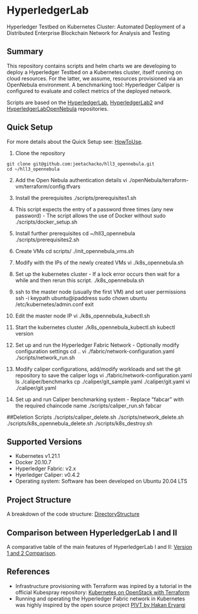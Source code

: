 # HyperledgerLab

Hyperledger Testbed on Kubernetes Cluster: Automated Deployment of a Distributed Enterprise Blockchain Network for Analysis and Testing

## Summary

This repository contains scripts and helm charts we are developing to deploy a Hyperledger Testbed
on a Kubernetes cluster, itself running on cloud resources. For the latter, we assume, resources
provisioned via an OpenNebula environment.
A benchmarking tool: Hyperledger Caliper is configured to evaluate and collect metrics of the deployed network.

Scripts are based on the [HyperledgerLab](https://github.com/MSRG/HyperLedgerLab), [HyperledgerLab2](https://gitlab.lrz.de/ga32nac/hyperledgerlab2) and [HyperledgerLabOpenNebula](https://github.com/anandzol/HLL-OpenNebula) repositories.

## Quick Setup

For more details about the Quick Setup see: [HowToUse](docs/HowToUse.md).
1. Clone the repository
```shell
git clone git@github.com:jeetachacko/hll3_opennebula.git
cd ~/hll3_opennebula
```
2. Add the Open Nebula authentication details
vi ./openNebula/terraform-vm/terraform/config.tfvars

3. Install the prerequisites
./scripts/prerequisites1.sh

4. This script expects the entry of a password three times (any new password) - The script allows the use of Docker without sudo
./scripts/docker_setup.sh

5. Install further prerequisites
cd ~/hll3_opennebula
./scripts/prerequisites2.sh

6. Create VMs
cd scripts/
./init_opennebula_vms.sh 

7. Modify with the IPs of the newly created VMs
vi ./k8s_opennebula.sh

8. Set up the kubernetes cluster - If a lock error occurs then wait for a while and then rerun this script.
./k8s_opennebula.sh

9. ssh to the master node (usually the first VM) and set user permissions
ssh -i keypath ubuntu@ipaddress
sudo chown ubuntu /etc/kubernetes/admin.conf
exit

10. Edit the master node IP
vi ./k8s_opennebula_kubectl.sh

11. Start the kubernetes cluster
./k8s_opennebula_kubectl.sh
kubectl version

12. Set up and run the Hyperledger Fabric Network - Optionally modify configuration settings
cd ..
vi  ./fabric/network-configuration.yaml
./scripts/network_run.sh

13. Modify caliper configurations, add/modify workloads and set the git repository to save the caliper logs
vi ./fabric/network-configuration.yaml
ls ./caliper/benchmarks
cp ./caliper/git_sample.yaml ./caliper/git.yaml
vi ./caliper/git.yaml

14. Set up and run Caliper benchmarking system - Replace "fabcar" with the required chaincode name
./scripts/caliper_run.sh fabcar

##Deletion Scripts
./scripts/caliper_delete.sh
./scripts/network_delete.sh
./scripts/k8s_opennebula_delete.sh
./scripts/k8s_destroy.sh

## Supported Versions

- Kubernetes v1.21.1
- Docker 20.10.7
- Hyperledger Fabric: v2.x
- Hyerledger Caliper: v0.4.2
- Operating system: Software has been developed on Ubuntu 20.04 LTS

## Project Structure

A breakdown of the code structure: [DirectoryStructure](docs/DirectoryStructure.md)

## Comparison between HyperledgerLab I and II

A comparative table of the main features of HyperledgerLab I and II: [Version 1 and 2 Comparison](./docs/ComparativeTable.md).

## References

- Infrastructure provisioning with Terraform was inpired by a tutorial in the official Kubespray repository: [Kubernetes on OpenStack with Terraform](https://github.com/kubernetes-sigs/kubespray/tree/master/contrib/terraform/openstack)
- Running and operating the Hyperledger Fabric network in Kubernetes was highly inspired by the open source project [PIVT by Hakan Eryargi](https://github.com/hyfen-nl/PIVT)
